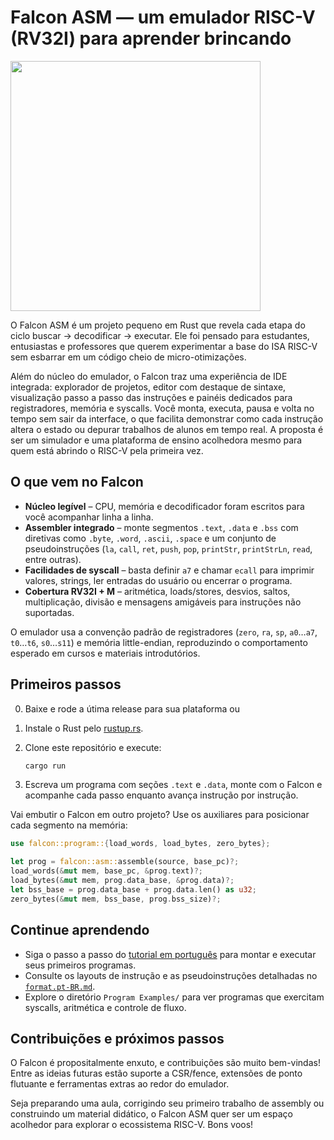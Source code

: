 # Falcon ASM — um emulador RISC-V (RV32I) para aprender brincando
<img src="https://github.com/user-attachments/assets/b0a9c716-3750-4aba-85f0-6957d2b510fc" height="400"/>

O Falcon ASM é um projeto pequeno em Rust que revela cada etapa do ciclo buscar → decodificar → executar. Ele foi pensado para
estudantes, entusiastas e professores que querem experimentar a base do ISA RISC-V sem esbarrar em um código cheio de
micro-otimizações.

Além do núcleo do emulador, o Falcon traz uma experiência de IDE integrada: explorador de projetos, editor com destaque de
sintaxe, visualização passo a passo das instruções e painéis dedicados para registradores, memória e syscalls. Você monta,
executa, pausa e volta no tempo sem sair da interface, o que facilita demonstrar como cada instrução altera o estado ou
depurar trabalhos de alunos em tempo real. A proposta é ser um simulador e uma plataforma de ensino acolhedora mesmo para quem
está abrindo o RISC-V pela primeira vez.

## O que vem no Falcon

- **Núcleo legível** – CPU, memória e decodificador foram escritos para você acompanhar linha a linha.
- **Assembler integrado** – monte segmentos `.text`, `.data` e `.bss` com diretivas como `.byte`, `.word`, `.ascii`, `.space`
  e um conjunto de pseudoinstruções (`la`, `call`, `ret`, `push`, `pop`, `printStr`, `printStrLn`, `read`, entre outras).
- **Facilidades de syscall** – basta definir `a7` e chamar `ecall` para imprimir valores, strings, ler entradas do usuário ou
  encerrar o programa.
- **Cobertura RV32I + M** – aritmética, loads/stores, desvios, saltos, multiplicação, divisão e mensagens amigáveis para
  instruções não suportadas.

O emulador usa a convenção padrão de registradores (`zero`, `ra`, `sp`, `a0`…`a7`, `t0`…`t6`, `s0`…`s11`) e memória
little-endian, reproduzindo o comportamento esperado em cursos e materiais introdutórios.

## Primeiros passos
0. Baixe e rode a útima release para sua plataforma ou 
1. Instale o Rust pelo [rustup.rs](https://rustup.rs).
2. Clone este repositório e execute:

   ```bash
   cargo run
   ```

3. Escreva um programa com seções `.text` e `.data`, monte com o Falcon e acompanhe cada passo enquanto avança instrução por
   instrução.

Vai embutir o Falcon em outro projeto? Use os auxiliares para posicionar cada segmento na memória:

```rust
use falcon::program::{load_words, load_bytes, zero_bytes};

let prog = falcon::asm::assemble(source, base_pc)?;
load_words(&mut mem, base_pc, &prog.text)?;
load_bytes(&mut mem, prog.data_base, &prog.data)?;
let bss_base = prog.data_base + prog.data.len() as u32;
zero_bytes(&mut mem, bss_base, prog.bss_size)?;
```

## Continue aprendendo

- Siga o passo a passo do [tutorial em português](Tutorial-pt.md) para montar e executar seus primeiros programas.
- Consulte os layouts de instrução e as pseudoinstruções detalhadas no [`format.pt-BR.md`](format.pt-BR.md).
- Explore o diretório `Program Examples/` para ver programas que exercitam syscalls, aritmética e controle de fluxo.

## Contribuições e próximos passos

O Falcon é propositalmente enxuto, e contribuições são muito bem-vindas! Entre as ideias futuras estão suporte a CSR/fence,
extensões de ponto flutuante e ferramentas extras ao redor do emulador.

Seja preparando uma aula, corrigindo seu primeiro trabalho de assembly ou construindo um material didático, o Falcon ASM quer ser
um espaço acolhedor para explorar o ecossistema RISC-V. Bons voos!
